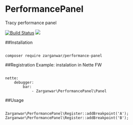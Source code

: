 # PerformancePanel
Tracy performance panel

[![Build Status](https://travis-ci.org/Zarganwar/PerformancePanel.svg?branch=master)](https://travis-ci.org/Zarganwar/PerformancePanel)
![](http://i57.tinypic.com/ot234i.png)

##Installation
<pre><code>
composer require zarganwar/performance-panel
</code></pre>

##Registration
Example: instalation in Nette FW
<pre><code>
nette:
	debugger:
		bar:
			- Zarganwar\PerformancePanel\Panel
</code></pre>
##Usage
<pre><code>
Zarganwar\PerformancePanel\Register::addBreakpoint('A');
Zarganwar\PerformancePanel\Register::addBreakpoint('B');
</code></pre>
